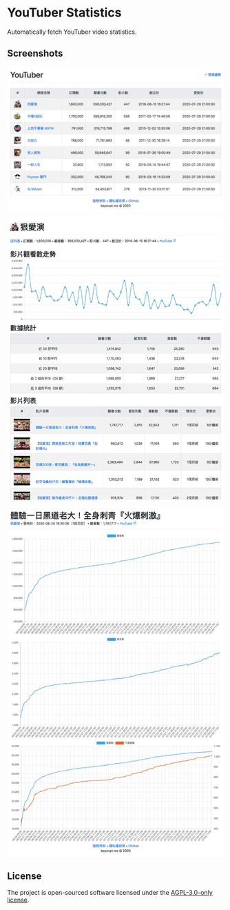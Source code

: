 # YouTuber Statistics

Automatically fetch YouTuber video statistics.

## Screenshots

![01](screenshots/01.webp)

![02](screenshots/02.webp)

![03](screenshots/03.webp)

## License

The project is open-sourced software licensed under the [AGPL-3.0-only license](LICENSE.md).
